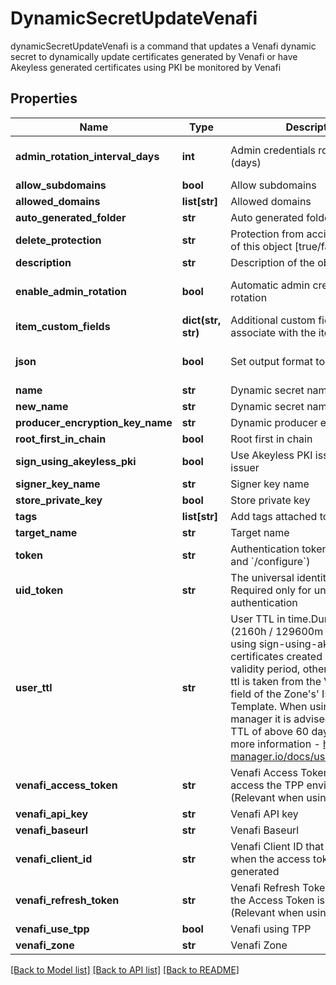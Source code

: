 # DynamicSecretUpdateVenafi

dynamicSecretUpdateVenafi is a command that updates a Venafi dynamic secret to dynamically update certificates generated by Venafi or have Akeyless generated certificates using PKI be monitored by Venafi
## Properties
Name | Type | Description | Notes
------------ | ------------- | ------------- | -------------
**admin_rotation_interval_days** | **int** | Admin credentials rotation interval (days) | [optional] [default to 0]
**allow_subdomains** | **bool** | Allow subdomains | [optional] 
**allowed_domains** | **list[str]** | Allowed domains | [optional] 
**auto_generated_folder** | **str** | Auto generated folder | [optional] 
**delete_protection** | **str** | Protection from accidental deletion of this object [true/false] | [optional] 
**description** | **str** | Description of the object | [optional] 
**enable_admin_rotation** | **bool** | Automatic admin credentials rotation | [optional] [default to False]
**item_custom_fields** | **dict(str, str)** | Additional custom fields to associate with the item | [optional] 
**json** | **bool** | Set output format to JSON | [optional] [default to False]
**name** | **str** | Dynamic secret name | 
**new_name** | **str** | Dynamic secret name | [optional] 
**producer_encryption_key_name** | **str** | Dynamic producer encryption key | [optional] 
**root_first_in_chain** | **bool** | Root first in chain | [optional] 
**sign_using_akeyless_pki** | **bool** | Use Akeyless PKI issuer or Venafi issuer | [optional] 
**signer_key_name** | **str** | Signer key name | [optional] 
**store_private_key** | **bool** | Store private key | [optional] 
**tags** | **list[str]** | Add tags attached to this object | [optional] 
**target_name** | **str** | Target name | [optional] 
**token** | **str** | Authentication token (see &#x60;/auth&#x60; and &#x60;/configure&#x60;) | [optional] 
**uid_token** | **str** | The universal identity token, Required only for universal_identity authentication | [optional] 
**user_ttl** | **str** | User TTL in time.Duration format (2160h / 129600m / etc...). When using sign-using-akeyless-pki certificates created will have this validity period, otherwise the user-ttl is taken from the Validity Period field of the Zone&#39;s&#39; Issuing Template. When using cert-manager it is advised to have a TTL of above 60 days (1440h). For more information - https://cert-manager.io/docs/usage/certificate/ | [optional] [default to '2160h']
**venafi_access_token** | **str** | Venafi Access Token to use to access the TPP environment (Relevant when using TPP) | [optional] 
**venafi_api_key** | **str** | Venafi API key | [optional] 
**venafi_baseurl** | **str** | Venafi Baseurl | [optional] 
**venafi_client_id** | **str** | Venafi Client ID that was used when the access token was generated | [optional] [default to 'akeyless']
**venafi_refresh_token** | **str** | Venafi Refresh Token to use when the Access Token is expired (Relevant when using TPP) | [optional] 
**venafi_use_tpp** | **bool** | Venafi using TPP | [optional] 
**venafi_zone** | **str** | Venafi Zone | [optional] 

[[Back to Model list]](../README.md#documentation-for-models) [[Back to API list]](../README.md#documentation-for-api-endpoints) [[Back to README]](../README.md)


